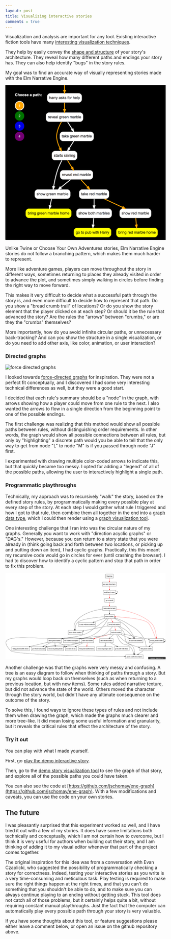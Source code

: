 ```yaml
---
layout: post
title: Visualizing interactive stories
comments : true
---
```


Visualization and analysis are important for any tool.  Existing interactive fiction tools have many [interesting visualization techniques](http://samizdat.cc/cyoa/#/gallery).  

They help by easily convey the [shape and structure](https://heterogenoustasks.wordpress.com/2015/01/26/standard-patterns-in-choice-based-games/) of your story's architecture.  They reveal how many different paths and endings your story has.  They can also help identify "bugs" in the story rules.  

My goal was to find an accurate way of visually representing stories made with the Elm Narrative Engine.

[![sample graph](https://raw.githubusercontent.com/jschomay/ene-graph/master/story-graph.png)](https://jschomay.github.io/ene-graph/graph.html)

<!--more-->

Unlike Twine or Choose Your Own Adventures stories, Elm Narrative Engine stories do not follow a branching pattern, which makes them much harder to represent.  

More like adventure games, players can move throughout the story in different ways, sometimes returning to places they already visited in order to advance the plot, and sometimes simply walking in circles before finding the right way to move forward.  

This makes it very difficult to decide what a successful path through the story is, and even more difficult to decide how to represent that path.  Do you show a "bread crumb trail" of locations?  Or do you show the story element that the player clicked on at each step?  Or should it be the rule that advanced the story?  Are the rules the "arrows" between "crumbs," or are they the "crumbs" themselves?  

More importantly, how do you avoid infinite circular paths, or unnecessary back-tracking?  And can you show the structure in a single visualization, or do you need to add other axis, like color, animation, or user interaction?

### Directed graphs

![force directed graphs](https://upload.wikimedia.org/wikipedia/commons/thumb/2/22/SocialNetworkAnalysis.png/800px-SocialNetworkAnalysis.png)

I looked towards [force-directed graphs](https://en.wikipedia.org/wiki/Force-directed_graph_drawing) for inspiration.  They were not a perfect fit conceptually, and I discovered I had some very interesting technical differences as well, but they were a good start.

I decided that each rule's summary should be a "node" in the graph, with arrows showing how a player could move from one rule to the next.  I also wanted the arrows to flow in a single direction from the beginning point to one of the possible endings.  

The first challenge was realizing that this method would show all possible paths between rules, without distinguishing order requirements.  In other words, the graph would show all possible connections between all rules, but only by "highlighting" a discrete path would you be able to tell that the only way to get from node "L" to node "M" is if you passed through node "J" first.  

I experimented with drawing multiple color-coded arrows to indicate this, but that quickly became too messy.  I opted for adding a "legend" of all of the possible paths, allowing the user to interactively highlight a single path.

### Programmatic playthroughs

Technically, my approach was to recursively "walk" the story, based on the defined story rules, by programmatically making every possible play at every step of the story.  At each step I would gather what rule I triggered and how I got to that rule, then combine them all together in the end into a [graph data type](http://package.elm-lang.org/packages/elm-community/graph/latest), which I could then render using a [graph visualization tool](http://viz-js.com/).

One interesting challenge that I ran into was the circular nature of my graphs.  Generally you want to work with "direction acyclic graphs" or "DAG's."  However, because you can return to a story state that you were already in (think going back and forth between two locations, or picking up and putting down an item), I had cyclic graphs.  Practically, this this meant my recursive code would go in circles for ever (until crashing the browser).  I had to discover how to identify a cyclic pattern and stop that path in order to fix this problem.

![messy graph](/public/img/messy-graph.png)

Another challenge was that the graphs were very messy and confusing.  A tree is an easy diagram to follow when thinking of paths through a story.  But my graphs would loop back on themselves (such as when returning to a previous location, but with new items).  Some rules added narrative texture, but did not advance the state of the world.  Others moved the character through the story world, but didn't have any ultimate consequence on the outcome of the story.  

To solve this, I found ways to ignore these types of rules and not include them when drawing the graph, which made the graphs much clearer and more tree-like.  It did mean losing some useful information and granularity, but it reveals the critical rules that effect the architecture of the story.

### Try it out

You can play with what I made yourself.  

First, go [play the demo interactive story](http://blog.elmnarrativeengine.com/sample-stories/mystery-of-the-missing-marbles/).  

Then, go to the [demo story visualization tool](https://jschomay.github.io/ene-graph/graph.html ) to see the graph of that story, and explore all of the possible paths you could have taken.

You can also see the code at [https://github.com/jschomay/ene-graph](https://github.com/jschomay/ene-graph).  With a few modifications and caveats, you can use the code on your own stories.

## The future

I was pleasantly surprised that this experiment worked so well, and I have tried it out with a few of my stories.  It does have some limitations both technically and conceptually, which I am not certain how to overcome, but I think it is very useful for authors when building out their story, and I am thinking of adding it to my visual editor whenever that part of the project comes together.

The original inspiration for this idea was from a conversation with Evan Czaplicki, who suggested the possibility of programmatically checking a story for correctness.  Indeed, testing your interactive stories as you write is a very time-consuming and meticulous task.  Play testing is required to make sure the right things happen at the right times, and that you can't do something that you shouldn't be able to do, and to make sure you can always continue playing to an ending without getting stuck.  This tool does not catch all of those problems, but it certainly helps quite a bit, without requiring constant manual playthroughs.  Just the fact that the computer can automatically play every possible path through your story is very valuable.

If you have some thoughts about this tool, or feature suggestions please either leave a comment below, or open an issue on the github repository above.
